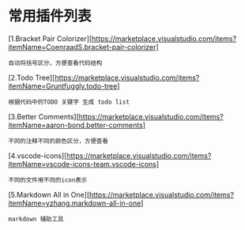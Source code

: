 
# 常用插件列表


[1.Bracket Pair Colorizer][https://marketplace.visualstudio.com/items?itemName=CoenraadS.bracket-pair-colorizer]

```
自动将括号区分，方便查看代码结构
```

[2.Todo Tree][https://marketplace.visualstudio.com/items?itemName=Gruntfuggly.todo-tree]

```
根据代码中的TODO 关键字 生成 todo list
```

[3.Better Comments][https://marketplace.visualstudio.com/items?itemName=aaron-bond.better-comments]

```
不同的注释不同的颜色区分，方便查看
```

[4.vscode-icons][https://marketplace.visualstudio.com/items?itemName=vscode-icons-team.vscode-icons]

```
不同的文件用不同的icon表示
```

[5.Markdown All in One][https://marketplace.visualstudio.com/items?itemName=yzhang.markdown-all-in-one]

```
markdown 辅助工具
```